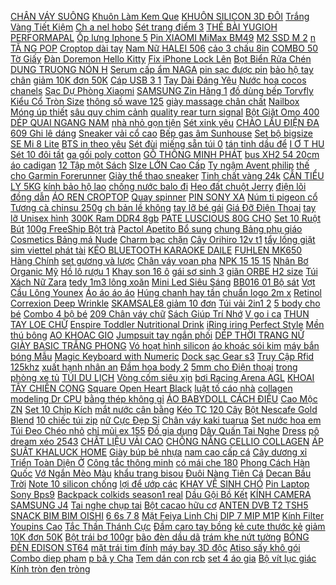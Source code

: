 [CHÂN VÁY SUÔNG](https://cuahang7.github.io/p0/9/51/chan-vay-suong-mua-hang-online/) [ Khuôn Làm Kem Que](https://cuahang4.github.io/p0/118/406/khuon-lam-kem-que-tien-loi-mua-hang-online/) [ KHUÔN SILICON 3D ĐÔI](https://cuahang5.github.io/p0/153/190/khuon-silicon-3d-doi-thien-nga-mua-hang-online/) [ Trắng Vàng Tiết Kiệm](https://cuahang10.github.io/p0/19/0/den-led-op-tran-noi-tronvuong-12w-18w-24w-sang-trangvang-tiet-kiem-dien-mua-hang-online/) [ Ch a nel hobo](https://cuahang5.github.io/p0/173/967/tui-chanel-hobo-da-hang-fullbox-mua-hang-online/) [ Sét trang điểm 3](https://cuahang10.github.io/p0/3/481/set-trang-diem-3-mon-mua-hang-online/) [ THẺ BÀI YUGIOH PERFORMAPAL](https://cuahang7.github.io/p0/15/290/the-bai-yugioh-performapal-popperup-mua-hang-online/) [ Ốp lưng Iphone 5](https://cuahang12.github.io/p0/112/676/op-lung-iphone-5-5s-5se-mua-hang-online/) [Pin XIAOMI MiMax BM49](https://cuahang5.github.io/p0/196/990/pin-xiaomi-mimax-bm49-mua-hang-online/) [ M2 SSD M 2](https://cuahang4.github.io/p0/104/66/quat-tan-nhiet-o-cung-m2-ssd-m2-2280-nvme-ssd-mau-den-mua-hang-online/) [ n TĂ NG POP](https://cuahang12.github.io/p0/104/332/op-lung-vsmart-joy1-smart-joy-1-plusvsmart-joy-2-plusvsmart-active-1joy-3-deo-mintang-pop-socket-mua-hang-online/) [Croptop dài tay](https://cuahang5.github.io/p0/183/409/croptop-dai-tay-mua-hang-online/) [ Nam Nữ HALEI 506](https://cuahang7.github.io/p0/17/738/dong-ho-nam-nu-halei-506-day-vang-chong-nuoc-cao-cap-mua-hang-online/) [ cảo 3 chấu 8in](https://cuahang7.github.io/p0/2/564/cao-3-chau-8in-200mm-mua-hang-online/) [ COMBO 50 Tờ Giấy](https://cuahang4.github.io/p0/100/898/combo-50-to-giay-xi-mang-nhat-102x73cm-loai-day-va-dai-boc-hang-tieu-chuan-mua-hang-online/) [ Đàn Doremon Hello Kitty](https://cuahang12.github.io/p0/110/897/dan-doremon-hello-kitty-kt009-mua-hang-online/) [ Fix iPhone Lock Lên](https://cuahang5.github.io/p0/188/589/sim-ghep-than-thanh-2021-fix-iphone-lock-len-quoc-te-trong-30s-thao-tac-don-gian-phong-store-mua-hang-online/) [ Bọt Biển Rửa Chén](https://cuahang4.github.io/p0/104/490/mieng-bot-bien-rua-chen-hinh-trai-cay-mua-hang-online/) [ DUNG TRUONG NÓN H](https://cuahang10.github.io/p0/15/653/chi-dung-truong-non-hm-2019-mua-hang-online/) [Serum cấp ẩm NAGA](https://cuahang12.github.io/p0/119/609/serum-cap-am-naga-mua-hang-online/) [ pin sạc được pin](https://cuahang10.github.io/p0/9/914/bo-sac-uniross-khong-kem-pin-sac-duoc-pin-aaa-va-aa-mua-hang-online/) [ bảo hộ tay chân](https://cuahang7.github.io/p0/21/443/giap-bao-ho-tay-chan-fox-mua-hang-online/) [ giảm 10K đơn 50K](https://cuahang5.github.io/p0/192/821/ma-11fashionsale1-giam-10k-don-50k-kinh-con-ao-american-trong-thuy-tinh-cuc-re-mua-hang-online/) [ Cáp USB 3 1](https://cuahang5.github.io/p0/153/678/cap-usb-31-loai-c-mua-hang-online/) [ Tay Dài Đáng Yêu](https://cuahang10.github.io/p0/11/765/dam-cong-chua-tay-dai-dang-yeu-cho-be-gai-mua-hang-online/) [ Nước hoa cocos chanels](https://cuahang5.github.io/p0/158/186/nuoc-hoa-cocos-chanels-trang-mua-hang-online/) [ Sạc Dự Phòng Xiaomi](https://cuahang7.github.io/p0/21/632/sac-du-phong-xiaomi-gen-2-10000mah-20000mah-mua-hang-online/) [ SAMSUNG Zin Hãng 1](https://cuahang12.github.io/p0/104/17/day-sac-samsung-zin-hang-15m-mua-hang-online/) [ đồ dùng bếp Torvfly](https://cuahang7.github.io/p0/23/939/bo-4-khan-lau-bat-dia-do-dung-bep-torvfly-ikea-mua-hang-online/) [ Kiểu Cổ Tròn Size](https://cuahang5.github.io/p0/197/268/ao-kieu-co-tron-size-l-4xl-mua-hang-online/) [ thông số wave 125](https://cuahang10.github.io/p0/5/773/tem-thong-so-wave-125-6mieng-mua-hang-online/) [ giày massage chân chất](https://cuahang5.github.io/p0/152/786/lot-giay-massage-chan-chat-lieu-silicon-phoi-hat-nam-cham-pk46-mua-hang-online/) [ Nailbox Móng úp thiết](https://cuahang7.github.io/p0/43/987/nailbox-mong-up-thiet-ke-mua-hang-online/) [ sâu quy chim cảnh](https://cuahang7.github.io/p0/39/121/sau-quy-chim-canh-chim-kieng-100g-mua-hang-online/) [ quality rear turn signal](https://cuahang7.github.io/p0/35/379/high-quality-rear-turn-signal-lights-mua-hang-online/) [ Bột Giặt Omo 400](https://cuahang4.github.io/p0/119/74/bot-giat-omo-400-gr-sach-cuc-nhanh-mua-hang-online/) [ DÉP QUAI NGANG NAM](https://cuahang10.github.io/p0/5/528/dep-quai-ngang-nam-nu-mua-hang-online/) [ nhà nhỏ gọn tiện](https://cuahang12.github.io/p0/104/553/may-lam-kem-mini-bear-1-lit-dung-cu-lam-kem-don-gian-tai-nha-nho-gon-tien-loi-de-su-dung-mua-hang-online/) [Sét xink yêu](https://cuahang5.github.io/p0/199/514/set-xink-yeu-mua-hang-online/) [ CHẢO LẨU ĐIỆN ĐA](https://cuahang4.github.io/p0/109/928/chao-lau-dien-da-nang-osaka-mua-hang-online/) [ 609 Ghi lê dáng](https://cuahang4.github.io/p0/121/648/609-ghi-le-dang-dai-mua-hang-online/) [Sneaker vải cổ cao](https://cuahang4.github.io/p0/134/886/sneaker-vai-co-cao-mua-hang-online/) [ Bếp gas âm Sunhouse](https://cuahang7.github.io/p0/3/215/bep-gas-am-sunhouse-shb6636-mua-hang-online/) [Set bộ bigsize](https://cuahang4.github.io/p0/123/937/set-bo-bigsize-mua-hang-online/) [ SE Mi 8 Lite](https://cuahang7.github.io/p0/46/208/cuong-luc-deo-camera-xiaomi-mi-10t-pro-redmi-note-10-mi-8-mi-8-se-mi-8-lite-note-5-pro-note-6-pro-mua-hang-online/) [ BTS in theo yêu](https://cuahang7.github.io/p0/35/604/ao-hoodie-bts-in-theo-yeu-cau-mua-hang-online/) [Sét đùi](https://cuahang4.github.io/p0/133/677/set-dui-mua-hang-online/) [ miếng sẵn túi 0](https://cuahang10.github.io/p0/16/286/loai-1-day-giaybong-bach-tuyet-cat-mieng-san-tui-05kg-mua-hang-online/) [ tán tinh dầu để](https://cuahang4.github.io/p0/115/333/may-khuyech-tan-tinh-dau-de-phong-tao-mui-huong-thu-gian-de-chiu-soleil-shop-mua-hang-online/) [ I Ơ T HU](https://cuahang4.github.io/p0/108/281/dau-phong-toi-ot-hu-500gr-mua-hang-online/) [ Sét 10 đôi tất](https://cuahang4.github.io/p0/123/461/set-10-doi-tat-hoa-cuc-mua-hang-online/) [ ga gối poly cotton](https://cuahang5.github.io/p0/155/483/set-chan-ga-goi-poly-cotton-hoa-nhi-tim-xanh-mua-hang-online/) [ GỖ THÔNG MINH PHÁT](https://cuahang5.github.io/p0/159/240/do-choi-go-thong-minh-phat-trien-tri-tue-cho-be-combo-6-mon-gia-tiet-kiem-mua-hang-online/) [ bus XH2 54 20cm](https://cuahang7.github.io/p0/29/412/day-bus-xh254-20cm-2p-6p-mua-hang-online/) [áo cadigan](https://cuahang4.github.io/p0/100/270/ao-cadigan-mua-hang-online/) [ 12 Tập một Sách](https://cuahang5.github.io/p0/178/68/sach-tieng-anh-12-tap-mot-sach-bai-tap-mua-hang-online/) [ SIze LỚN Cao Cấp](https://cuahang4.github.io/p0/147/677/ban-bi-lac-mini-6-tay-size-lon-cao-cap-hananabh-6-thangban-bi-lac-bong-da-mini-danh-cho-tre-em-mua-hang-online/) [ Ty ngậm Avent philip](https://cuahang10.github.io/p0/24/750/ty-ngam-avent-philip-det-mua-hang-online/) [ thế cho Garmin Forerunner](https://cuahang5.github.io/p0/177/240/day-silicon-20mm-thay-the-cho-garmin-forerunner-245245m645645m-vivoactive-3-mua-hang-online/) [ Giày thể thao sneaker](https://cuahang7.github.io/p0/43/974/giay-the-thao-sneaker-nm-cam-cam-mua-hang-online/) [Tinh chất vàng 24k](https://cuahang7.github.io/p0/13/522/tinh-chat-vang-24k-mua-hang-online/) [CÂN TIỂU LY 5KG](https://cuahang10.github.io/p0/21/41/can-tieu-ly-5kg-mua-hang-online/) [ kính bảo hộ lao](https://cuahang7.github.io/p0/6/684/mat-kinh-bao-ho-lao-dong-mua-hang-online/) [ chống nước balo đi](https://cuahang5.github.io/p0/186/60/balo-ulzzang-han-quoc-nam-nu-chong-nuoc-balo-di-hoc-ulzzang-604ulz-mua-hang-online/) [Heo đất chuột Jerry](https://cuahang10.github.io/p0/2/240/heo-dat-chuot-jerry-mua-hang-online/) [ điện lõi đồng dẫn](https://cuahang12.github.io/p0/105/270/10-met-day-dien-loi-dong-dan-dien-tot-do-den-chuyen-dung-cho-led-va-mach-dien-tu-mua-hang-online/) [ÁO REN CROPTOP](https://cuahang4.github.io/p0/123/595/ao-ren-croptop-mua-hang-online/) [Quay spinner](https://cuahang10.github.io/p0/18/647/quay-spinner-mua-hang-online/) [PIN SONY XA](https://cuahang4.github.io/p0/141/165/pin-sony-xa-mua-hang-online/) [ Núm ti pigeon cổ](https://cuahang7.github.io/p0/0/805/24-num-ti-pigeon-co-hep-sml-mua-hang-online/) [Tương cà chinsu 250g](https://cuahang10.github.io/p0/24/605/tuong-ca-chinsu-250g-mua-hang-online/) [ ch bản lề không](https://cuahang7.github.io/p0/49/253/ban-le-ech-ban-le-khong-khoet-lo-cho-canh-tu-mong-h3400-mua-hang-online/) [ tay lỡ bé gái](https://cuahang7.github.io/p0/23/485/ao-tay-lo-be-gai-oldnavy-mua-hang-online/) [ Giá Đỡ Điện Thoại](https://cuahang10.github.io/p0/0/876/gia-do-dien-thoai-l8-mua-hang-online/) [ tay lỡ Unisex hình](https://cuahang10.github.io/p0/3/602/ao-thun-tay-lo-unisex-hinh-thu-6-mua-hang-online/) [ 300K Ram DDR4 8gb](https://cuahang7.github.io/p0/19/702/ma-1511elsale-hoan-7-don-300k-ram-ddr4-8gb-bus-2666mhz-kingston-mua-hang-online/) [ PATE LUSCIOUS 80G CHO](https://cuahang4.github.io/p0/106/684/pate-luscious-80g-cho-meo-mua-hang-online/) [ Set 10 Ruột Bút](https://cuahang7.github.io/p0/9/132/set-10-ruot-but-bi-than-ki-mua-hang-online/) [ 100g FreeShip Bột trà](https://cuahang10.github.io/p0/7/125/bot-tra-xanh-nguyen-chat-100g-freeship-bot-tra-xanh-dap-mat-hami-mua-hang-online/) [ Pactol Apetito Bổ sung](https://cuahang12.github.io/p0/111/521/siro-uong-pactol-apetito-bo-sung-sua-ong-chua-va-duong-chat-giup-be-an-ngon-tieu-hoa-tot-tang-cuong-de-khang-mua-hang-online/) [ chung Bảng phụ giáo](https://cuahang4.github.io/p0/118/571/bang-nhom-dung-chung-bang-phu-giao-vien-mua-hang-online/) [ Cosmetics Bảng má Nude](https://cuahang7.github.io/p0/14/410/bh-cosmetics-bang-ma-nude-blush-mua-hang-online/) [Charm bạc chặn](https://cuahang4.github.io/p0/111/692/charm-bac-chan-mua-hang-online/) [ Cây Orihiro 12v t1](https://cuahang4.github.io/p0/130/592/thach-trai-cay-orihiro-12v-t12022-mua-hang-online/) [tẩy lồng giặt](https://cuahang5.github.io/p0/198/760/tay-long-giat-mua-hang-online/) [ sim viettel phát tài](https://cuahang4.github.io/p0/139/509/sim-viettel-phat-tai-phat-loc-mua-hang-online/) [ KÉO BLUETOOTH KARAOKE DAILE](https://cuahang5.github.io/p0/194/413/loa-keo-bluetooth-karaoke-daile-s10-mua-hang-online/) [ FUHLEN MK650 Hàng Chính](https://cuahang5.github.io/p0/195/827/bo-ban-phim-chuot-khong-day-van-phong-fuhlen-mk650-hang-chinh-hang-mua-hang-online/) [ set gương và lược](https://cuahang10.github.io/p0/10/676/set-guong-va-luoc-doraemon-mua-hang-online/) [ Chân váy voan pha](https://cuahang12.github.io/p0/111/583/chan-vay-voan-pha-mau-mua-hang-online/) [ NPK 15 15 15](https://cuahang5.github.io/p0/161/650/phan-bon-nitrophoska-green-npk-15-15-15-te-mua-hang-online/) [ Nhân Bơ Organic Mỹ](https://cuahang5.github.io/p0/191/671/hanh-nhan-bo-organic-my-500g-mua-hang-online/) [ Hồ lô rượu 1](https://cuahang4.github.io/p0/144/657/ho-lo-ruou-1-5lit-mua-hang-online/) [ Khay son 16 ô](https://cuahang7.github.io/p0/41/659/khay-son-16-o-hinh-thap-mua-hang-online/) [ gái sơ sinh 3](https://cuahang7.github.io/p0/40/361/body-dui-lien-than-cao-cap-cho-be-trai-be-gai-so-sinh-3-13kg-bd08-mua-hang-online/) [ giãn ORBE H2 size](https://cuahang12.github.io/p0/110/636/bang-thun-dai-ho-tro-khop-dau-goi-dai-bo-goi-quan-dau-goi-co-gian-orbe-h2-size-s-m-l-xl-mua-hang-online/) [Túi Xách Nữ Zara](https://cuahang12.github.io/p0/105/853/tui-xach-nu-zara-mua-hang-online/) [ tedy 1m3 lông xoăn](https://cuahang7.github.io/p0/42/823/gau-bong-tedy-1m3-long-xoan-mem-min-mua-hang-online/) [ Mini Led Siêu Sáng](https://cuahang5.github.io/p0/198/819/den-bi-cau-mini-led-sieu-sang-iphcar-chan-h4-mua-hang-online/) [ BB016 01 Bộ sát](https://cuahang5.github.io/p0/153/357/bb01601-bo-sat-nach-bu-bambus-mua-hang-online/) [Vợt Cầu Lông Younex](https://cuahang7.github.io/p0/9/735/vot-cau-long-younex-mua-hang-online/) [Áo áo áo áo](https://cuahang12.github.io/p0/112/944/ao-ao-ao-ao-mua-hang-online/) [ Húng chanh hay tần](https://cuahang5.github.io/p0/186/849/hat-giong-hung-chanh-hay-tan-day-la-01grgoi-mua-hang-online/) [ chuẩn logo 2m x](https://cuahang7.github.io/p0/5/45/cotton-thang-loi-100-chuan-logo-2m-x-2m2-inbox-chon-mau-mua-hang-online/) [ Retinol Correxion Deep Wrinkle](https://cuahang5.github.io/p0/179/318/hang-phap-kem-duong-chong-nhan-roc-retinol-correxion-deep-wrinkle-filler-30ml-mua-hang-online/) [ SKAMSALE8 giảm 10 đơn](https://cuahang5.github.io/p0/178/55/ma-skamsale8-giam-10-don-200k-tay-da-chet-cosrx-aha-7-whitehead-power-liquid-100ml-mua-hang-online/) [ Túi vải 2in1 2](https://cuahang12.github.io/p0/108/116/tui-vai-2in1-2-tui-l-mays-tote-bag-mua-hang-online/) [ 5 body cho bé](https://cuahang4.github.io/p0/147/683/set-5-body-cho-be-trai-be-gai-mua-hang-online/) [ Combo 4 bộ bé](https://cuahang7.github.io/p0/19/440/combo-4-bo-be-trai-mua-hang-online/) [ 209 Chân váy chữ](https://cuahang5.github.io/p0/180/149/ma-209-chan-vay-chu-a-xe-ngan-kem-quan-trong-chan-vay-cong-so-lung-cao-xe-ta-mau-tron-de-phoi-do-tre-trung-thanh-li-mua-hang-online/) [ Sách Giúp Trí Nhớ](https://cuahang5.github.io/p0/181/690/sach-giup-tri-nho-chuoi-phan-ung-hoa-hoc-mua-hang-online/) [ V go i ca](https://cuahang12.github.io/p0/118/799/dam-hoa-hai-day-co-chu-v-goi-cam-cho-nu-mua-hang-online/) [ THUN TAY LOE CHỮ](https://cuahang5.github.io/p0/150/266/ao-thun-tay-loe-chu-nguc-ms10381-mua-hang-online/) [ Enspire Toddler Nutritional Drink](https://cuahang7.github.io/p0/7/862/sua-enspire-toddler-nutritional-drink-680g-mua-hang-online/) [ iRing iring Perfect Style](https://cuahang7.github.io/p0/15/125/iring-iring-perfect-style-giao-ngau-nhien-mua-hang-online/) [Mền thú bông](https://cuahang12.github.io/p0/105/623/men-thu-bong-mua-hang-online/) [AO KHOAC GIO](https://cuahang4.github.io/p0/145/813/ao-khoac-gio-mua-hang-online/) [ Jumpsuit tay ngắn phối](https://cuahang10.github.io/p0/5/820/jumpsuit-tay-ngan-phoi-ren-hoa-danh-cho-be-gai-mua-hang-online/) [ DÉP THỜI TRANG NỮ](https://cuahang7.github.io/p0/8/273/dep-thoi-trang-nu-2020-mua-hang-online/) [ GIÀY BASIC TRẮNG PHONG](https://cuahang4.github.io/p0/122/568/giay-basic-trang-phong-cach-mua-hang-online/) [Vó hoạt hình silicon](https://cuahang10.github.io/p0/20/849/vo-hoat-hinh-silicon-mua-hang-online/) [ áo khoác sói kim](https://cuahang4.github.io/p0/110/860/ao-khoac-soi-kim-sa-mua-hang-online/) [ máy bắn bóng Mẫu](https://cuahang4.github.io/p0/131/330/may-ban-bong-mau-moi-mua-hang-online/) [ Magic Keyboard with Numeric](https://cuahang10.github.io/p0/27/241/apple-magic-keyboard-with-numeric-keypad-mua-hang-online/) [Dock sạc Gear s3](https://cuahang10.github.io/p0/12/767/dock-sac-gear-s3-mua-hang-online/) [ Truy Cập Rfid 125khz](https://cuahang10.github.io/p0/25/350/1-the-truy-cap-rfid-125khz-em4100-mua-hang-online/) [ xuất hạnh nhân an](https://cuahang4.github.io/p0/107/878/son-lagumi-khong-chi-chiet-xuat-hanh-nhan-an-toan-cho-me-bau-phien-ban-moi-mua-hang-online/) [ Đầm hoa body 2](https://cuahang12.github.io/p0/106/731/dam-hoa-body-2-day-mua-hang-online/) [ 5mm cho Điện thoại](https://cuahang7.github.io/p0/9/313/tai-nghe-day-jack-35mm-cho-dien-thoai-may-tinh-bang-mua-hang-online/) [ trong phòng xe tủ](https://cuahang12.github.io/p0/102/10/goi-hut-am-lon-1kg-hat-chong-am-moc-khu-mui-hoi-treo-trong-phong-xe-tu-quan-ao-nha-kho-mua-hang-online/) [TÚI DU LỊCH](https://cuahang10.github.io/p0/28/403/tui-du-lich-mua-hang-online/) [Vòng cốm siêu xịn](https://cuahang7.github.io/p0/27/443/vong-com-sieu-xin-mua-hang-online/) [ bơi Racing Arena AGL](https://cuahang7.github.io/p0/49/28/kinh-boi-racing-arena-agl-120-mua-hang-online/) [ KHOAI TÂY CHIÊN CỌNG](https://cuahang4.github.io/p0/118/260/khoai-tay-chien-cong-bi-1kg-mua-hang-online/) [ Square Open Heart Black](https://cuahang7.github.io/p0/37/815/dong-ho-nam-bulova-square-open-heart-black-96a194-mua-hang-online/) [ luật tố cáo nhà](https://cuahang7.github.io/p0/8/816/sach-luat-to-cao-nha-xuat-ban-lao-dong-mua-hang-online/) [ collagen modeling Dr CPU](https://cuahang5.github.io/p0/185/971/mat-na-collagen-modeling-dr-cpu-1-kg-mua-hang-online/) [ bằng thép không gỉ](https://cuahang12.github.io/p0/117/781/2pcs-dua-chong-truot-bang-thep-khong-gi-hoa-tiet-hoa-xinh-xan-mua-hang-online/) [ÁO BABYDOLL CÁCH ĐIỆU](https://cuahang12.github.io/p0/112/202/ao-babydoll-cach-dieu-mua-hang-online/) [Cao Mộc ZN](https://cuahang10.github.io/p0/29/83/cao-moc-zn-mua-hang-online/) [ Set 10 Chip Kích](https://cuahang10.github.io/p0/5/625/set-10-chip-kich-hoat-cd4093be-mua-hang-online/) [ mắt nước cân bằng](https://cuahang5.github.io/p0/173/870/hang-moi-ve-serumkem-matnuoc-can-banglotionkem-duong-da-innisfree-chiet-xuat-tu-tra-xanh-an-toan-mua-hang-online/) [Kéo TC 120 Cây](https://cuahang4.github.io/p0/117/161/keo-tc-120-cay-mua-hang-online/) [ Bột Nescafe Gold Blend](https://cuahang4.github.io/p0/147/780/ca-phe-bot-nescafe-gold-blend-100g-mua-hang-online/) [ 10 chiếc túi zip](https://cuahang7.github.io/p0/34/923/10-chiec-tui-zip-dung-keo-nougat-socola-banh-quy-mua-hang-online/) [ nữ Cực Đẹp Sỉ](https://cuahang7.github.io/p0/21/265/mu-luoi-trai-non-ket-thoi-trang-unisex-nam-nu-cuc-depsi-le-mua-hang-online/) [Chân váy kaki tuarua](https://cuahang7.github.io/p0/9/769/chan-vay-kaki-tuarua-mua-hang-online/) [ Set nước hoa em](https://cuahang5.github.io/p0/167/743/set-nuoc-hoa-em-be-klorane-mua-hang-online/) [ Túi Đeo Chéo nhỏ](https://cuahang7.github.io/p0/12/589/tui-deo-cheo-nho-xinh-mua-hang-online/) [ chỉ mủi ex 155](https://cuahang12.github.io/p0/103/396/chi-mui-ex-155-carbon-mua-hang-online/) [Đồ gia dụng](https://cuahang5.github.io/p0/153/159/do-gia-dung-mua-hang-online/) [ Dây Quấn Tai Nghe](https://cuahang4.github.io/p0/111/122/1-day-quan-tai-nghe-j5f9-mua-hang-online/) [Dress](https://cuahang10.github.io/p0/21/399/dress-mua-hang-online/) [pô dream xéo 2543](https://cuahang5.github.io/p0/177/26/po-dream-xeo-2543-mua-hang-online/) [ CHẤT LIỆU VẢI CAO](https://cuahang10.github.io/p0/22/531/freeship-50k-tui-deo-hong-tui-deo-bung-nam-nu-chat-lieu-vai-cao-cap-sport-m07-mua-hang-online/) [CHỐNG NẮNG CELLIO COLLAGEN](https://cuahang4.github.io/p0/139/209/chong-nang-cellio-collagen-mua-hang-online/) [ ÁP SUẤT KHALUCK HOME](https://cuahang4.github.io/p0/108/963/noi-ap-suat-khaluckhome-kl-688-mua-hang-online/) [Giày búp bê nhựa](https://cuahang5.github.io/p0/164/525/giay-bup-be-nhua-mua-hang-online/) [ nam cao cấp cá](https://cuahang7.github.io/p0/3/886/quan-boi-nam-cao-cap-ca-tinh-qb22-mua-hang-online/) [Cây dương xỉ](https://cuahang7.github.io/p0/1/296/cay-duong-xi-mua-hang-online/) [ Triển Toàn Diện Ở](https://cuahang12.github.io/p0/110/887/chinh-hang-sua-bot-friso-gold-3-nga-800g-ho-tro-phat-trien-toan-dien-o-tre-mua-hang-online/) [ Công tắc thông minh](https://cuahang5.github.io/p0/159/992/cong-tac-thong-minh-tuya-zigbee-mua-hang-online/) [ có mái che 180](https://cuahang7.github.io/p0/26/249/xe-dap-3-banh-cao-cap-co-mai-che-180-34-mua-hang-online/) [ Phong Cách Hàn Quốc](https://cuahang5.github.io/p0/192/724/ao-khoac-jean-dang-rong-phong-cach-han-quoc-sanh-dieu-danh-cho-phu-nu-mua-hang-online/) [Vớ Ngắn Mèo Màu](https://cuahang4.github.io/p0/138/130/vo-ngan-meo-mau-mua-hang-online/) [khẩu trang bisou](https://cuahang4.github.io/p0/141/268/khau-trang-bisou-mua-hang-online/) [ Đuôi Nàng Tiên Cá](https://cuahang7.github.io/p0/19/55/nhan-deo-tay-kim-loai-tao-hinh-duoi-nang-tien-ca-thoi-trang-cho-nu-mua-hang-online/) [Decan Bầu Trời](https://cuahang7.github.io/p0/23/187/decan-bau-troi-mua-hang-online/) [ Note 10 silicon chống](https://cuahang10.github.io/p0/10/902/op-chong-soc-samsung-galaxy-note-10-silicon-chong-soc-mua-hang-online/) [ lợi để ướp các](https://cuahang12.github.io/p0/103/855/hang-dung-thu-bot-hanh-goi-100gr-gia-vi-tien-loi-de-uop-cac-loai-thit-ca-hai-san-lam-cho-mon-an-deu-vi-t-mua-hang-online/) [ KHAY VỆ SINH CHÓ](https://cuahang7.github.io/p0/0/688/khay-ve-sinh-cho-cho-meo-mua-hang-online/) [Pin Laptop Sony Bps9](https://cuahang10.github.io/p0/14/504/pin-laptop-sony-bps9-mua-hang-online/) [Backpack colkids season1 real](https://cuahang10.github.io/p0/17/179/backpack-colkids-season1-real-mua-hang-online/) [ Dầu Gội Bồ Kết](https://cuahang4.github.io/p0/108/711/dau-goi-bo-ket-hoa-buoi-viet-nhat-loai-1-mua-hang-online/) [ KÍNH CAMERA SAMSUNG J4](https://cuahang5.github.io/p0/182/449/kinh-camera-samsung-j4-plus-mua-hang-online/) [Tai nghe chụp tai](https://cuahang10.github.io/p0/5/883/tai-nghe-chup-tai-mua-hang-online/) [ Bột cacao hữu cơ](https://cuahang4.github.io/p0/115/43/bot-cacao-huu-co-terrasoul-mua-hang-online/) [ ANTEN DVB T2 TSH5](https://cuahang7.github.io/p0/33/269/anten-dvb-t2-tsh5-antentsh5-ngoai-troi-mua-hang-online/) [ SNACK BIM BIM OISHI](https://cuahang4.github.io/p0/148/427/snack-bim-bim-oishi-cac-vi-mua-hang-online/) [ 6 6s 7 8](https://cuahang7.github.io/p0/48/740/op-dien-thoai-silicon-tpu-deo-hinh-gau-chong-soc-cho-iphone11-12-pro-max-6-6s-7-8-plus-x-xs-xr-xsmax-mua-hang-online/) [ Mặt Feiya Linh Chi](https://cuahang10.github.io/p0/8/3/kem-mat-feiya-linh-chi-nho-15g-mua-hang-online/) [ DIP 7 MIP M1P](https://cuahang4.github.io/p0/149/218/1-con-ic-mip2k3-dip-7-mip-m1p-2k3-m1p2k3-mua-hang-online/) [ Kính Filter Youpins Cao](https://cuahang10.github.io/p0/3/314/ong-kinh-filter-youpins-cao-cap-mua-hang-online/) [ Tắc Thần Thánh Cực](https://cuahang4.github.io/p0/137/117/combo-3-bot-thong-tac-cong-yuhao-bot-thong-tac-than-thanh-cuc-manh-hang-chinh-hang-mua-hang-online/) [Đầm caro tay bồng](https://cuahang4.github.io/p0/113/421/dam-caro-tay-bong-mua-hang-online/) [ kẻ cute thước kẻ](https://cuahang7.github.io/p0/46/181/thuoc-ke-totoro-go-th22-thuoc-ke-cute-thuoc-ke-de-thuong-mua-hang-online/) [ giảm 10K đơn 50K](https://cuahang5.github.io/p0/151/918/ma-11fashionsale1-giam-10k-don-50k-2-charm-ngoi-sao-mh591-mua-hang-online/) [Bột trái bơ 100gr](https://cuahang10.github.io/p0/5/630/bot-trai-bo-100gr-mua-hang-online/) [ bão đèn dầu dã](https://cuahang12.github.io/p0/108/104/den-bao-den-dau-chong-bao-den-dau-da-ngoai-mua-hang-online/) [ trám khe nứt tường](https://cuahang4.github.io/p0/103/803/bot-ba-tram-khe-nut-tuong-go-bosny-wall-putty-hop-15kg-mua-hang-online/) [ BÓNG ĐÈN EDISON ST64](https://cuahang12.github.io/p0/105/799/bong-den-edison-st64-4w-mua-hang-online/) [ mặt trái tim đính](https://cuahang7.github.io/p0/41/180/bo-trang-suc-mat-trai-tim-dinh-da-thoi-trang-cho-nu-mua-hang-online/) [ máy bay 3D độc](https://cuahang4.github.io/p0/110/610/moc-khoa-mat-hinh-may-bay-3d-doc-dao-mua-hang-online/) [ Atiso sấy khô gói](https://cuahang10.github.io/p0/15/859/bong-atiso-say-kho-goi-500gr-mua-hang-online/) [Combo diep pham](https://cuahang7.github.io/p0/46/787/combo-diep-pham-mua-hang-online/) [ p bâ y Cha](https://cuahang5.github.io/p0/171/656/cuon-du-dan-luoi-lup-bay-chao-mao-mua-hang-online/) [Tem dán con rcb](https://cuahang10.github.io/p0/15/960/tem-dan-con-rcb-mua-hang-online/) [ set 4 áo gia](https://cuahang7.github.io/p0/26/768/set-4-ao-gia-dinh-mua-hang-online/) [ Bộ vít lục giác](https://cuahang7.github.io/p0/26/658/bo-vit-luc-giac-9-cay-mua-hang-online/) [ Kính tròn đen tròng](https://cuahang4.github.io/p0/133/451/kinh-tron-den-trong-phang-mua-hang-online/) 